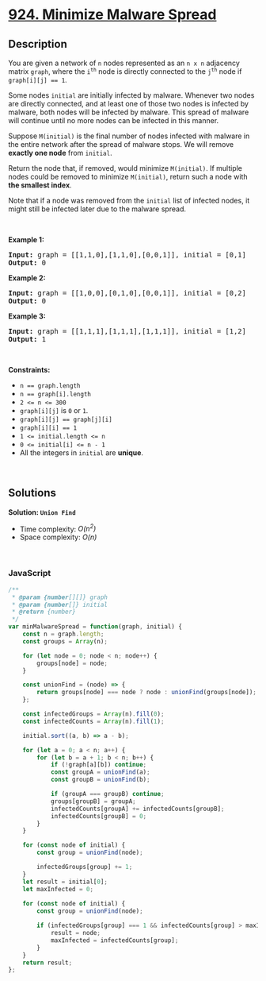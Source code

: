 # [924. Minimize Malware Spread](https://leetcode.com/problems/minimize-malware-spread)

## Description

<div class="elfjS" data-track-load="description_content"><p>You are given a network of <code>n</code> nodes represented as an <code>n x n</code> adjacency matrix <code>graph</code>, where the <code>i<sup>th</sup></code> node is directly connected to the <code>j<sup>th</sup></code> node if <code>graph[i][j] == 1</code>.</p>

<p>Some nodes <code>initial</code> are initially infected by malware. Whenever two nodes are directly connected, and at least one of those two nodes is infected by malware, both nodes will be infected by malware. This spread of malware will continue until no more nodes can be infected in this manner.</p>

<p>Suppose <code>M(initial)</code> is the final number of nodes infected with malware in the entire network after the spread of malware stops. We will remove <strong>exactly one node</strong> from <code>initial</code>.</p>

<p>Return the node that, if removed, would minimize <code>M(initial)</code>. If multiple nodes could be removed to minimize <code>M(initial)</code>, return such a node with <strong>the smallest index</strong>.</p>

<p>Note that if a node was removed from the <code>initial</code> list of infected nodes, it might still be infected later due to the malware spread.</p>

<p>&nbsp;</p>
<p><strong class="example">Example 1:</strong></p>
<pre><strong>Input:</strong> graph = [[1,1,0],[1,1,0],[0,0,1]], initial = [0,1]
<strong>Output:</strong> 0
</pre><p><strong class="example">Example 2:</strong></p>
<pre><strong>Input:</strong> graph = [[1,0,0],[0,1,0],[0,0,1]], initial = [0,2]
<strong>Output:</strong> 0
</pre><p><strong class="example">Example 3:</strong></p>
<pre><strong>Input:</strong> graph = [[1,1,1],[1,1,1],[1,1,1]], initial = [1,2]
<strong>Output:</strong> 1
</pre>
<p>&nbsp;</p>
<p><strong>Constraints:</strong></p>

<ul>
	<li><code>n == graph.length</code></li>
	<li><code>n == graph[i].length</code></li>
	<li><code>2 &lt;= n &lt;= 300</code></li>
	<li><code>graph[i][j]</code> is <code>0</code> or <code>1</code>.</li>
	<li><code>graph[i][j] == graph[j][i]</code></li>
	<li><code>graph[i][i] == 1</code></li>
	<li><code>1 &lt;= initial.length &lt;= n</code></li>
	<li><code>0 &lt;= initial[i] &lt;= n - 1</code></li>
	<li>All the integers in <code>initial</code> are <strong>unique</strong>.</li>
</ul>
</div>

<p>&nbsp;</p>

## Solutions

**Solution: `Union Find`**
- Time complexity: <em>O(n<sup>2</sup>)</em>
- Space complexity: <em>O(n)</em>

<p>&nbsp;</p>

### **JavaScript**

```js
/**
 * @param {number[][]} graph
 * @param {number[]} initial
 * @return {number}
 */
var minMalwareSpread = function(graph, initial) {
    const n = graph.length;
    const groups = Array(n);

    for (let node = 0; node < n; node++) {
        groups[node] = node;
    }

    const unionFind = (node) => {
        return groups[node] === node ? node : unionFind(groups[node]);
    };

    const infectedGroups = Array(n).fill(0);
    const infectedCounts = Array(n).fill(1);

    initial.sort((a, b) => a - b);

    for (let a = 0; a < n; a++) {
        for (let b = a + 1; b < n; b++) {
            if (!graph[a][b]) continue;
            const groupA = unionFind(a);
            const groupB = unionFind(b);

            if (groupA === groupB) continue;
            groups[groupB] = groupA;
            infectedCounts[groupA] += infectedCounts[groupB];
            infectedCounts[groupB] = 0;
        }
    }

    for (const node of initial) {
        const group = unionFind(node);

        infectedGroups[group] += 1;
    }
    let result = initial[0];
    let maxInfected = 0;
    
    for (const node of initial) {
        const group = unionFind(node);

        if (infectedGroups[group] === 1 && infectedCounts[group] > maxInfected) {
            result = node;
            maxInfected = infectedCounts[group];
        }
    }
    return result;
};
```

